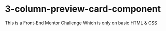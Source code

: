 # 3-column-preview-card-component
This is a Front-End Mentor Challenge Which is only on basic HTML &amp; CSS

